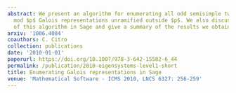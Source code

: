 ```yaml
---
abstract: We present an algorithm for enumerating all odd semisimple two-dimensional
  mod $p$ Galois representations unramified outside $p$. We also discuss the implementation
  of this algorithm in Sage and give a summary of the results we obtained.
arxiv: '1006.4084'
coauthors: C. Citro
collection: publications
date: '2010-01-01'
paperurl: https://doi.org/10.1007/978-3-642-15582-6_44
permalink: /publication/2010-eigensystems-level1-short
title: Enumerating Galois representations in Sage
venue: 'Mathematical Software - ICMS 2010, LNCS 6327: 256-259'
---
```

